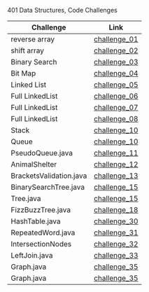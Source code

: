 401 Data Structures, Code Challenges

| Challenge     | Link  | 
|---------------|---------------------------------|
| reverse array |  [challenge_01](https://github.com/otator/data-structures-and-algorithms/blob/main/challenges/ArrayReverse.java) |
|  shift array  |  [challenge_02](https://github.com/otator/data-structures-and-algorithms/blob/main/challenges/ArrayShift.java)   |
| Binary Search |  [challenge_03](https://github.com/otator/data-structures-and-algorithms/blob/main/challenges/codes/app/src/main/java/codes/BinarySearch.java) |
|    Bit Map    |  [challenge_04](https://github.com/otator/bitmap-transformer/blob/main/lab_04/app/src/main/java/lab_04/BitMap.java) |
|  Linked List  |  [challenge_05](https://github.com/otator/data-structures-and-algorithms/blob/main/challenges/codes/app/src/main/java/codes/FirstLinkedList.java) |
|Full LinkedList|  [challenge_06](https://github.com/otator/data-structures-and-algorithms/blob/main/challenges/codes/app/src/main/java/codes/FullLinkedList.java) |
|Full LinkedList|  [challenge_07](https://github.com/otator/data-structures-and-algorithms/blob/main/challenges/codes/app/src/main/java/codes/FullLinkedList.java) |
|Full LinkedList|  [challenge_08](https://github.com/otator/data-structures-and-algorithms/blob/main/challenges/codes/app/src/main/java/codes/FullLinkedList.java) |
| Stack |  [challenge_10](https://github.com/otator/data-structures-and-algorithms/blob/main/challenges/codes/app/src/main/stacksandqueues/Stack.java) |
| Queue |  [challenge_10](https://github.com/otator/data-structures-and-algorithms/blob/main/challenges/codes/app/src/main/stacksandqueues/Queue.java) |
| PseudoQueue.java | [challenge_11](https://github.com/otator/data-structures-and-algorithms/blob/main/challenges/codes/app/src/main/stacksandqueues/PseudoQueue.java) |
| AnimalShelter | [challenge_12](https://github.com/otator/data-structures-and-algorithms/blob/main/challenges/codes/app/src/main/utilites/AnimalShelter.java) |
| BracketsValidation.java | [challenge_13](https://github.com/otator/data-structures-and-algorithms/blob/main/challenges/codes/app/src/main/utilites/MultiBracketValidation.java) |
| BinarySearchTree.java | [challenge_15](https://github.com/otator/data-structures-and-algorithms/blob/main/challenges/codes/app/src/main/tree/BinarySearchTree.java) |
| Tree.java | [challenge_15](https://github.com/otator/data-structures-and-algorithms/blob/main/challenges/codes/app/src/main/tree/Tree.java) |
| FizzBuzzTree.java | [challenge_18](https://github.com/otator/data-structures-and-algorithms/blob/main/challenges/codes/app/src/main/utilites/FizzBuzzTree.java) |
| HashTable.java | [challenge_30](https://github.com/otator/data-structures-and-algorithms/blob/main/challenges/codes/app/src/main/hashtable/HashTable.java) |
| RepeatedWord.java | [challenge_31](https://github.com/otator/data-structures-and-algorithms/blob/main/challenges/codes/app/src/main/hashtable/RepeatedWord.java) |
| IntersectionNodes | [challenge_32](https://github.com/otator/data-structures-and-algorithms/blob/main/challenges/codes/app/src/main/tree/Tree.java#L87) |
| LeftJoin.java | [challenge_33](https://github.com/otator/data-structures-and-algorithms/blob/main/challenges/codes/app/src/main/hashtable/LeftKoin.java) |
| Graph.java | [challenge_35](https://github.com/otator/data-structures-and-algorithms/blob/main/challenges/codes/app/src/main/graph/Graph.java) |
| Graph.java | [challenge_35](https://github.com/otator/data-structures-and-algorithms/blob/main/challenges/codes/app/src/main/breadthfirst/BreadthFirst.java) |




